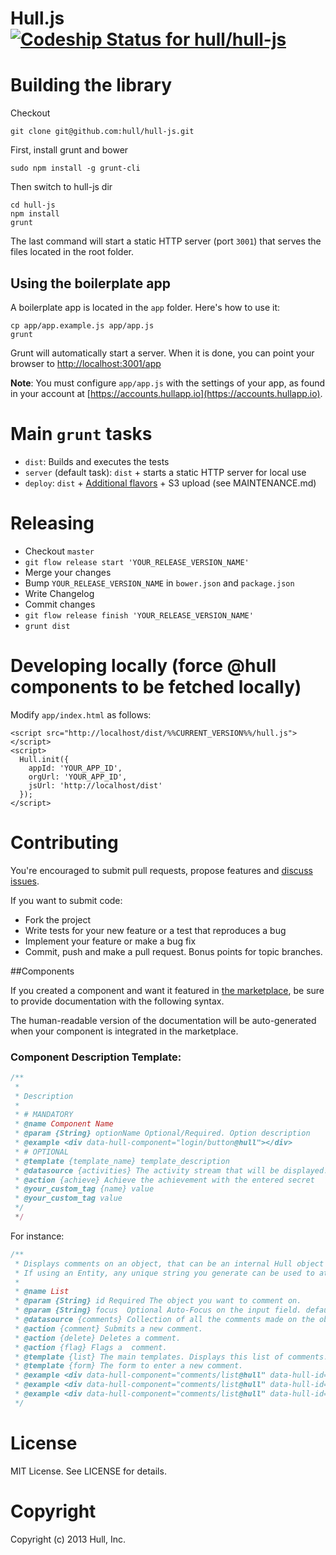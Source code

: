 # Hull.js [ ![Codeship Status for hull/hull-js](https://circleci.com/gh/hull/hull-js/tree/develop.png?circle-token=26a17dad6ac378f6028a460a5857d5ca15a8aa13) ](https://circleci.com/gh/hull/hull-js)

# Building the library

Checkout

    git clone git@github.com:hull/hull-js.git

First, install grunt and bower

    sudo npm install -g grunt-cli

Then switch to hull-js dir

    cd hull-js
    npm install
    grunt

The last command will start a static HTTP server (port `3001`) that serves the files located in
the root folder.

## Using the boilerplate app

A boilerplate app is located in the `app` folder. Here's how to use it:

```
cp app/app.example.js app/app.js
grunt
```

Grunt will automatically start a server. When it is done, you can point your
browser to [http://localhost:3001/app](http://localhost:3001/app)

__Note__: You must configure `app/app.js` with the settings of your app,
as found in your account at [https://accounts.hullapp.io](https://accounts.hullapp.io).

# Main `grunt` tasks

* `dist`: Builds and executes the tests
* `server` (default task): `dist` + starts a static HTTP server for local use
* `deploy`: `dist` + [Additional flavors](http://hull.io/docs/hull_js/#flavors) + S3 upload (see MAINTENANCE.md)

# Releasing

* Checkout `master`
* `git flow release start 'YOUR_RELEASE_VERSION_NAME'`
* Merge your changes
* Bump `YOUR_RELEASE_VERSION_NAME` in `bower.json` and `package.json`
* Write Changelog
* Commit changes
* `git flow release finish 'YOUR_RELEASE_VERSION_NAME'`
* `grunt dist`

# Developing locally (force @hull components to be fetched locally)

Modify `app/index.html` as follows:

    <script src="http://localhost/dist/%%CURRENT_VERSION%%/hull.js"></script>
    <script>
      Hull.init({
        appId: 'YOUR_APP_ID',
        orgUrl: 'YOUR_APP_ID',
        jsUrl: 'http://localhost/dist'
      });
    </script>


# Contributing

You're encouraged to submit pull requests,
propose features and [discuss issues](http://github.com/hull/hull.js/issues).

If you want to submit code:

* Fork the project
* Write tests for your new feature or a test that reproduces a bug
* Implement your feature or make a bug fix
* Commit, push and make a pull request. Bonus points for topic branches.


##Components

If you created a component and want it featured in [the marketplace](http://hull.io/marketplace),
be sure to provide documentation with the following syntax.

The human-readable version of the documentation will be auto-generated
when your component is integrated in the marketplace.

### Component Description Template:

```javascript
/**
 *
 * Description
 *
 * # MANDATORY
 * @name Component Name
 * @param {String} optionName Optional/Required. Option description
 * @example <div data-hull-component="login/button@hull"></div>
 * # OPTIONAL
 * @template {template_name} template_description
 * @datasource {activities} The activity stream that will be displayed.
 * @action {achieve} Achieve the achievement with the entered secret
 * @your_custom_tag {name} value
 * @your_custom_tag value
 */
 */
```

For instance:

```javascript
/**
 * Displays comments on an object, that can be an internal Hull object (when you specify data-hull-id) or an entity, (with data-hull-id:'entity:ENTITY')
 * If using an Entity, any unique string you generate can be used to attach comments
 *
 * @name List
 * @param {String} id Required The object you want to comment on.
 * @param {String} focus  Optional Auto-Focus on the input field. default: false.
 * @datasource {comments} Collection of all the comments made on the object.
 * @action {comment} Submits a new comment.
 * @action {delete} Deletes a comment.
 * @action {flag} Flags a  comment.
 * @template {list} The main templates. Displays this list of comments.
 * @template {form} The form to enter a new comment.
 * @example <div data-hull-component="comments/list@hull" data-hull-id="entity:http://hull.io"></div>
 * @example <div data-hull-component="comments/list@hull" data-hull-id="510fa2394875372516000009"></div>
 * @example <div data-hull-component="comments/list@hull" data-hull-id="app"></div>
 */
```


# License

MIT License. See LICENSE for details.

# Copyright

Copyright (c) 2013 Hull, Inc.
